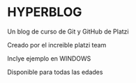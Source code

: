 # HYPERBLOG
Un blog de  curso de Git y GitHub de Platzi


Creado por el increible platzi team 

Inclye ejemplo en WINDOWS

Disponible para todas las edades

